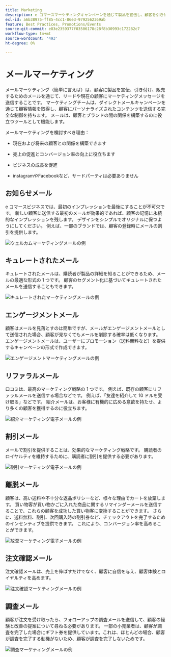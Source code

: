```yaml
---
title: Marketing
description: e コマースマーケティングキャンペーンを通じて製品を宣伝し、顧客を引き付けます。
exl-id: a6b38975-ff85-4cc1-86e3-9792562369ab
feature: Best Practices, Promotions/Events
source-git-commit: e83e2359377f03506178c28f8b30993c172282c7
workflow-type: tm+mt
source-wordcount: '493'
ht-degree: 0%

---
```


# メールマーケティング

メールマーケティング（簡単に言えば）は、顧客に製品を宣伝、引き付け、販売するためのメールを通じて、リードや現在の顧客にマーケティングメッセージを送信することです。 マーケティングチームは、ダイレクトメールキャンペーンを通じて顧客情報を取得し、顧客にパーソナライズされたコンテンツを送信する完全な制御を持ちます。 メールは、顧客とブランドの間の関係を構築するのに役立つツールとして機能します。

メールマーケティングを検討すべき理由：

- 現在および将来の顧客との関係を構築できます

- 売上の促進とコンバージョン率の向上に役立ちます

- ビジネスの成長を促進

- instagramやFacebookなど、サードパーティは必要ありません

## お知らせメール

e コマースビジネスでは、最初のインプレッションを最後にすることが不可欠です。 新しい顧客に送信する最初のメールが効果的であれば、顧客の記憶に永続的なインプレッションを残します。 デザインをシンプルでオリジナルに保つようにしてください。 例えば、一部のブランドでは、顧客の登録時にメールの割引を提供します。

![ウェルカムマーケティングメールの例](../../assets/playbooks/marketing-email-welcome.png)

## キュレートされたメール

キュレートされたメールは、購読者が製品の詳細を知ることができるため、メールの最適な形式の 1 つです。 顧客のセグメント化に基づいてキュレートされたメールを送信することもできます。

![キュレートされたマーケティングメールの例](../../assets/playbooks/marketing-email-curated.png)

## エンゲージメントメール

顧客はメールを見落とすのは簡単ですが、メールがエンゲージメントメールとして送信された場合、顧客が見なくてもメールを削除する確率は低くなります。 エンゲージメントメールは、ユーザーにプロモーション（送料無料など）を提供するキャンペーンの形式で作成できます。

![エンゲージメントマーケティングメールの例](../../assets/playbooks/marketing-email-engagement.png)

## リファラルメール

口コミは、最高のマーケティング戦略の 1 つです。 例えば、既存の顧客にリファラルメールを送信する場合などです。 例えば、「友達を紹介して 10 ドルを受け取る」などです。 紹介メールは、お客様に有機的に広める意欲を持たせ、より多くの顧客を獲得するのに役立ちます。

![紹介マーケティング電子メールの例](../../assets/playbooks/marketing-email-referral.png)

## 割引メール

メールで割引を提供することは、効果的なマーケティング戦略です。 購読者のロイヤルティを維持するために、購読者に割引を提供する必要があります。

![割引マーケティング電子メールの例](../../assets/playbooks/marketing-email-discount.png)

## 離脱メール

顧客は、高い送料や不十分な返品ポリシーなど、様々な理由でカートを放棄します。 買い物客が買い物かごに入れた商品に関するリマインダーメールを送信することで、これらの顧客を成功した買い物客に変換することができます。 さらに、送料無料、割引、次回購入時の割引券など、チェックアウトを完了するためのインセンティブを提供できます。 これにより、コンバージョン率を高めることができます。

![放棄マーケティング電子メールの例](../../assets/playbooks/marketing-email-abandon.png)

## 注文確認メール

注文確認メールは、売上を伸ばすだけでなく、顧客に自信を与え、顧客体験とロイヤルティを高めます。

![注文確認マーケティングメールの例](../../assets/playbooks/marketing-email-order-confirmation.png)

## 調査メール

顧客が注文を受け取ったら、フォローアップの調査メールを送信して、顧客の経験と改善の提案について尋ねる必要があります。 一部の小売業者は、顧客が調査を完了した場合にギフト券を提供しています。これは、ほとんどの場合、顧客が調査を完了する動機がないため、顧客が調査を完了しないためです。

![調査マーケティングメールの例](../../assets/playbooks/marketing-email-survey.png)
